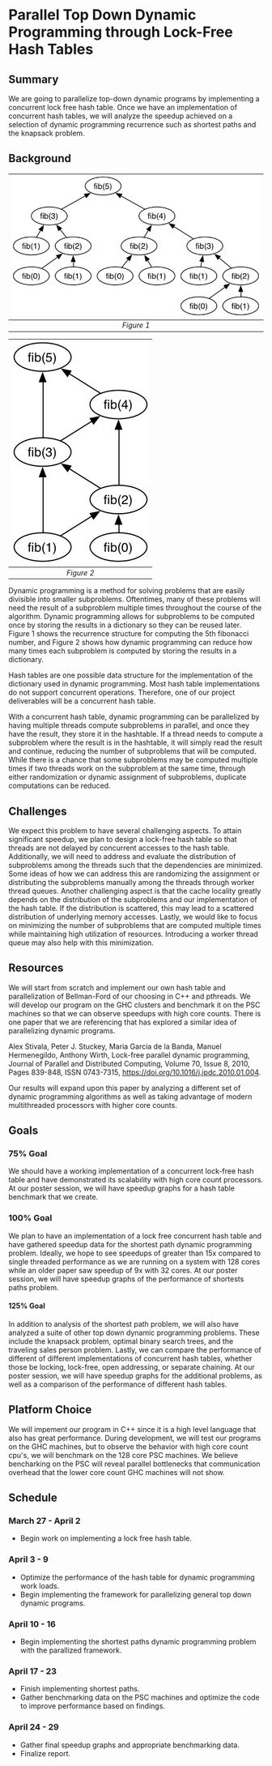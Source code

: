 # Parallel Top Down Dynamic Programming through Lock-Free Hash Tables

## Summary
We are going to parallelize top-down dynamic programs by implementing a concurrent lock free hash table. Once we have an implementation of concurrent hash tables, we will analyze the speedup achieved on a selection of dynamic programming recurrence such as shortest paths and the knapsack problem. 

## Background
|![Figure 1](images/fib2.png)|
|:--:| 
| *Figure 1* |

|![Figure 2](images/fib1.png)|
|:--:| 
| *Figure 2* |

Dynamic programming is a method for solving problems that are easily divisible into smaller subproblems. Oftentimes, many of these problems will need the result of a subproblem multiple times throughout the course of the algorithm. Dynamic programming allows for subproblems to be computed once by storing the results in a dictionary so they can be reused later. Figure 1 shows the recurrence structure for computing the 5th fibonacci number, and Figure 2 shows how dynamic programming can reduce how many times each subproblem is computed by storing the results in a dictionary.

Hash tables are one possible data structure for the implementation of the dictionary used in dynamic programming. Most hash table implementations do not support concurrent operations. Therefore, one of our project deliverables will be a concurrent hash table.

With a concurrent hash table, dynamic programming can be parallelized by having multiple threads compute subproblems in parallel, and once they have the result, they store it in the hashtable. If a thread needs to compute a subproblem where the result is in the hashtable, it will simply read the result and continue, reducing the number of subproblems that will be computed. While there is a chance that some subproblems may be computed multiple times if two threads work on the subproblem at the same time, through either randomization or dynamic assignment of subproblems, duplicate computations can be reduced. 

## Challenges
We expect this problem to have several challenging aspects. To attain significant speedup, we plan to design a lock-free hash table so that threads are not delayed by concurrent accesses to the hash table. Additionally, we will need to address and evaluate the distribution of subproblems among the threads such that the dependencies are minimized. Some ideas of how we can address this are randomizing the assignment or distributing the subproblems manually among the threads through worker thread queues. Another challenging aspect is that the cache locality greatly depends on the distribution of the subproblems and our implementation of the hash table. If the distribution is scattered, this may lead to a scattered distribution of underlying memory accesses. Lastly, we would like to focus on minimizing the number of subproblems that are computed multiple times while maintaining high utilization of resources. Introducing a worker thread queue may also help with this minimization.

## Resources

We will start from scratch and implement our own hash table and parallelization of Bellman-Ford of our choosing in C++ and pthreads. We will develop our program on the GHC clusters and benchmark it on the PSC machines so that we can observe speedups with high core counts. There is one paper that we are referencing that has explored a similar idea of parallelizing dynamic programs.

Alex Stivala, Peter J. Stuckey, Maria Garcia de la Banda, Manuel Hermenegildo, Anthony Wirth,
Lock-free parallel dynamic programming,
Journal of Parallel and Distributed Computing,
Volume 70, Issue 8,
2010,
Pages 839-848,
ISSN 0743-7315,
https://doi.org/10.1016/j.jpdc.2010.01.004.

Our results will expand upon this paper by analyzing a different set of dynamic programming algorithms as well as taking advantage of modern multithreaded processors with higher core counts. 


## Goals

### 75% Goal
We should have a working implementation of a concurrent lock-free hash table and have demonstrated its scalability with high core count processors. At our poster session, we will have speedup graphs for a hash table benchmark that we create.

### 100% Goal
We plan to have an implementation of a lock free concurrent hash table and have gathered speedup data for the shortest path dynamic programming problem. Ideally, we hope to see speedups of greater than 15x compared to single threaded performance as we are running on a system with 128 cores while an older paper saw speedup of 9x with 32 cores. At our poster session, we will have speedup graphs of the performance of shortests paths problem.

#### 125% Goal
In addition to analysis of the shortest path problem, we will also have analyzed a suite of other top down dynamic programming problems. These include the knapsack problem, optimal binary search trees, and the traveling sales person problem. Lastly, we can compare the performance of different of different implementations of concurrent hash tables, whether those be locking, lock-free, open addressing, or separate chaining. At our poster session, we will have speedup graphs for the additional problems, as well as a comparison of the performance of different hash tables. 

## Platform Choice

We will impement our program in C++ since it is a high level language that also has great performance. During development, we will test our programs on the GHC machines, but to observe the behavior with high core count cpu's, we will benchmark on the 128 core PSC machines. We believe bencharking on the PSC will reveal parallel bottlenecks that communication overhead that the lower core count GHC machines will not show. 

## Schedule

### March 27 - April 2
- Begin work on implementing a lock free hash table. 
### April 3 - 9
- Optimize the performance of the hash table for dynamic programming work loads.
- Begin implementing the framework for parallelizing general top down dynamic programs.
### April 10 - 16
- Begin implementing the shortest paths dynamic programming problem with the parallized framework.
### April 17 - 23
- Finish implementing shortest paths.
- Gather benchmarking data on the PSC machines and optimize the code to improve performance based on findings.
### April 24 - 29
- Gather final speedup graphs and appropriate benchmarking data.
- Finalize report. 